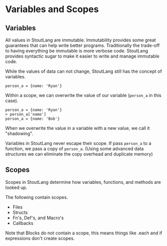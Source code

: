 # Variables and Scopes

## Variables

All values in StoutLang are immutable. Immutability provides some great guarantees that can help write better programs. Traditionally the trade-off to having everything be immutable is more verbose code. StoutLang provides syntactic sugar to make it easier to write and manage immutable code.

While the values of data can not change, StoutLang still has the concept of variables.

```
person_a = {name: 'Ryan'}
```

Within a scope, we can overwrite the value of our variable (`person_a` in this case).

```
person_a = {name: 'Ryan'}
> person_a['name']
person_a = {name: 'Bob'}
```

When we overwrite the value in a variable with a new value, we call it "shadowing".

Variables in StoutLang never escape their scope. If pass `person_a` to a function, we pass a copy of `person_a`. (Using some advanced data structures we can eliminate the copy overhead and duplicate memory)


## Scopes

Scopes in StoutLang determine how variables, functions, and methods are looked up.

The following contain scopes.

- Files
- Structs
- Fn's, Def's, and Macro's
- Callbacks

Note that Blocks do not contain a scope, this means things like .each and if expressions don't create scopes.

